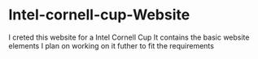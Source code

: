 # Intel-cornell-cup-Website
I creted this website for a Intel Cornell Cup
It contains the basic website elements
I plan on working on it futher to fit the requirements
